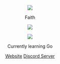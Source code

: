 <p align="center">  
<img src="https://cdn.discordapp.com/emojis/845046412634226688.gif?v=1">
</p>
<p align="center">
    Faith
<p align="center">  
<img src="https://komarev.com/ghpvc/?username=aagk&color=grey">
</p>
    <p align="center">
  <img src="https://discord.c99.nl/widget/theme-4/846050845945757758.png" />
</p>
<p align="center">
Currently learning Go
<p align="center">
    <a href="https://skidded.xyz">Website</a>
    <a href="https://discord.gg/sexo">Discord Server</a>
